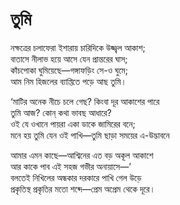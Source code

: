 # তুমি

নক্ষত্রের চলাফেরা ইশারায় চারিদিকে উজ্জ্বল আকাশ;  
বাতাসে নীলাভ হয়ে আসে যেন প্রান্তরের ঘাস;  
কাঁচপোকা ঘুমিয়েছে—গঙ্গাফড়িং সে-ও ঘুমে;  
আম নিম হিজলের ব্যাপ্তিতে পড়ে আছ তুমি।

‘মাটির অনেক নীচে চলে গেছ? কিংবা দূর আকাশের পারে  
তুমি আজ? কোন্ কথা ভাবছ আধারে?  
ওই যে ওখানে পায়রা একা ডাকে জামিরের বনে;  
মনে হয় তুমি যেন ওই পাখি—তুমি ছাড়া সময়ের এ-উদ্ভাবনে

আমার এমন কাছে—আশ্বিনের এত বড় অকূল আকাশে  
আর কাকে পাব এই সহজ গভীর অনায়াসে—’  
বলতেই নিখিলের অন্ধকার দরকারে পাখি গেল উড়ে  
প্রকৃতিস্থ প্রকৃতির মতো শব্দে—প্রেম অপ্রেম থেকে দূরে।

